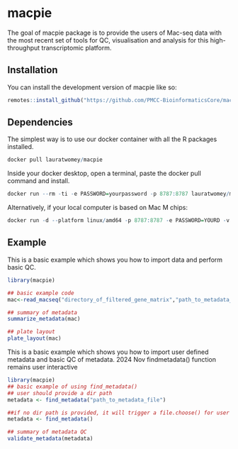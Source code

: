 
<!-- README.md is generated from README.Rmd. Please edit that file -->

# macpie

<!-- badges: start -->
<!-- badges: end -->

The goal of macpie package is to provide the users of Mac-seq data with
the most recent set of tools for QC, visualisation and analysis for
this high-throughput transcriptomic platform.

## Installation

You can install the development version of macpie like so:

``` r
remotes::install_github("https://github.com/PMCC-BioinformaticsCore/macpie")
```

## Dependencies

The simplest way is to use our docker container with all the R packages installed.
``` r
docker pull lauratwomey/macpie
```
Inside your docker desktop, open a terminal, paste the docker pull command and install.
``` r
docker run --rm -ti -e PASSWORD=yourpassword -p 8787:8787 lauratwomey/macpie
```
Alternatively, if your local computer is based on Mac M chips:
``` r
docker run -d --platform linux/amd64 -p 8787:8787 -e PASSWORD=YOURD -v /Users/mark/ML_Macpie_dev:/home/rstudio/ML_Macpie_dev lauratwomey/macpie
```

## Example

This is a basic example which shows you how to import data and perform basic QC.

``` r
library(macpie)

## basic example code
mac<-read_macseq("directory_of_filtered_gene_matrix","path_to_metadata_file")

## summary of metadata
summarize_metadata(mac)

## plate layout
plate_layout(mac)


```

This is a basic example which shows you how to import user defined metadata and basic QC of metadata.
2024 Nov findmetadata() function remains user interactive

``` r
library(macpie)
## basic example of using find_metadata()
## user should provide a dir path
metadata <- find_metadata("path_to_metadata_file")

##if no dir path is provided, it will trigger a file.choose() for user to find file
metadata <- find_metadata()

## summary of metadata QC
validate_metadata(metadata)

```
